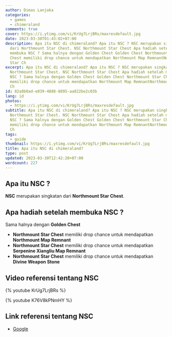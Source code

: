 ```yaml
---
author: Dimas Lanjaka
categories:
  - games
  - chimeraland
comments: true
cover: https://i.ytimg.com/vi/KrUg7LrjBRs/maxresdefault.jpg
date: 2023-03-30T01:43:02+07:00
description: Apa itu NSC di chimeraland? Apa itu NSC ? NSC merupakan singkatan
  dari Northmount Star Chest. NSC Northmount Star Chest Apa hadiah setelah
  membuka NSC ? Sama halnya dengan Golden Chest Golden Chest Northmount Star
  Chest memiliki drop chance untuk mendapatkan Northmount Map RemnantNorthmount
  Star Ch
excerpt: Apa itu NSC di chimeraland? Apa itu NSC ? NSC merupakan singkatan dari
  Northmount Star Chest. NSC Northmount Star Chest Apa hadiah setelah membuka
  NSC ? Sama halnya dengan Golden Chest Golden Chest Northmount Star Chest
  memiliki drop chance untuk mendapatkan Northmount Map RemnantNorthmount Star
  Ch
id: 82a8b0ad-e039-4888-8895-aa822be2c03b
lang: id
photos:
  - https://i.ytimg.com/vi/KrUg7LrjBRs/maxresdefault.jpg
subtitle: Apa itu NSC di chimeraland? Apa itu NSC ? NSC merupakan singkatan dari
  Northmount Star Chest. NSC Northmount Star Chest Apa hadiah setelah membuka
  NSC ? Sama halnya dengan Golden Chest Golden Chest Northmount Star Chest
  memiliki drop chance untuk mendapatkan Northmount Map RemnantNorthmount Star
  Ch
tags:
  - guide
thumbnail: https://i.ytimg.com/vi/KrUg7LrjBRs/maxresdefault.jpg
title: Apa itu NSC di chimeraland?
type: post
updated: 2023-03-30T12:42:20+07:00
wordcount: 227
---
```


## Apa itu NSC ?

**NSC** merupakan singkatan dari **Northmount Star Chest**.

## Apa hadiah setelah membuka NSC ?
Sama halnya dengan **Golden Chest**
- **Northmount Star Chest** memiliki drop chance untuk mendapatkan **Northmount Map Remnant**
- **Northmount Star Chest** memiliki drop chance untuk mendapatkan **Serpenine Xiangliu Map Remnant**
- **Northmount Star Chest** memiliki drop chance untuk mendapatkan **Divine Weapon Stone**

## Video referensi tentang NSC

{% youtube KrUg7LrjBRs %}

{% youtube K76V8kPNmHY %}

## Link referensi tentang NSC
- [Google](https://www.google.com/search?q=northmount+star+chest+chimeraland&client=firefox-b-d&sxsrf=APwXEdeyweGyXeJMc1YGoq9ui5G8s-b6eg%3A1680115739768&ei=G4gkZKzELqqD4-EPrvyu-AY&ved=0ahUKEwjsvebu5oH-AhWqwTgGHS6-C28Q4dUDCA4&uact=5&oq=northmount+star+chest+chimeraland&gs_lcp=Cgxnd3Mtd2l6LXNlcnAQAzIFCCEQoAE6CAgAEKIEELADOgsIABCJBRCiBBCwAzoECCEQFUoECEEYAVCcAljpDmCZE2gBcAB4AIABlwGIAZQKkgEDNC44mAEAoAEByAEDwAEB&sclient=gws-wiz-serp)